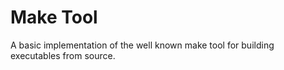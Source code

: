 # Make Tool

A basic implementation of the well known make tool for building executables from source.